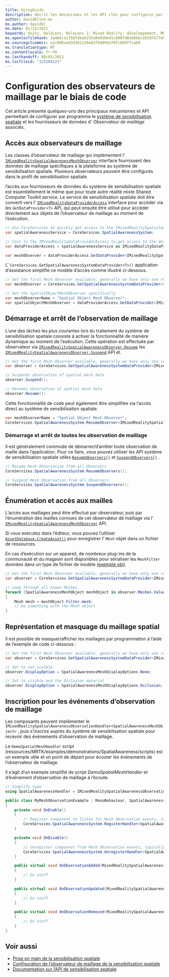 ```yaml
---
title: UsingGuide
description: décrit les mécanismes et les API clés pour configurer par programme le système de sensibilisation spatiale
author: davidkline-ms
ms.author: davidkl
ms.date: 01/12/2021
keywords: Unity, HoloLens, HoloLens 2, Mixed Reality, développement, MRTK
ms.openlocfilehash: 3a4b6ce17b87dba6155a9e020e41c800fd8ab86bc1b507e77e680fe9ec9a6687
ms.sourcegitcommit: a1c086aa83d381129e62f9d8942f0fc889ffcab0
ms.translationtype: MT
ms.contentlocale: fr-FR
ms.lasthandoff: 08/05/2021
ms.locfileid: "115204121"
---
```

# <a name="configuring-mesh-observers-via-code"></a>Configuration des observateurs de maillage par le biais de code

Cet article présente quelques-uns des principaux mécanismes et API permettant de configurer par programme le [système de sensibilisation spatiale](spatial-awareness-getting-started.md) et les fournisseurs de données d' *Observateur de maillage* associés.

## <a name="accessing-mesh-observers"></a>Accès aux observateurs de maillage

Les classes d’observateur de maillage qui implémentent l' [`IMixedRealitySpatialAwarenessMeshObserver`](xref:Microsoft.MixedReality.Toolkit.SpatialAwareness.IMixedRealitySpatialAwarenessMeshObserver) interface fournissent des données de maillage spécifiques à la plateforme au système de sensibilisation spatiale. Plusieurs observateurs peuvent être configurés dans le profil de sensibilisation spatiale.

l’accès aux fournisseurs de données du système de sensibilisation spatiale est essentiellement le même que pour toute autre réalité mixte Shared Computer Toolkit service. Le service de sensibilisation spatiale doit être converti vers l' [`IMixedRealityDataProviderAccess`](xref:Microsoft.MixedReality.Toolkit.IMixedRealityDataProviderAccess) interface pour accéder via les `GetDataProvider<T>` API, qui peut ensuite être utilisé pour accéder directement aux objets de l’observateur de maillage au moment de l’exécution.

```c#
// Use CoreServices to quickly get access to the IMixedRealitySpatialAwarenessSystem
var spatialAwarenessService = CoreServices.SpatialAwarenessSystem;

// Cast to the IMixedRealityDataProviderAccess to get access to the data providers
var dataProviderAccess = spatialAwarenessService as IMixedRealityDataProviderAccess;

var meshObserver = dataProviderAccess.GetDataProvider<IMixedRealitySpatialAwarenessMeshObserver>();
```

L' `CoreServices.GetSpatialAwarenessSystemDataProvider<T>()` application d’assistance simplifie ce modèle d’accès comme illustré ci-dessous.

```c#
// Get the first Mesh Observer available, generally we have only one registered
var meshObserver = CoreServices.GetSpatialAwarenessSystemDataProvider<IMixedRealitySpatialAwarenessMeshObserver>();

// Get the SpatialObjectMeshObserver specifically
var meshObserverName = "Spatial Object Mesh Observer";
var spatialObjectMeshObserver = dataProviderAccess.GetDataProvider<IMixedRealitySpatialAwarenessMeshObserver>(meshObserverName);
```

## <a name="starting-and-stopping-mesh-observation"></a>Démarrage et arrêt de l’observation de maillage

L’une des tâches les plus courantes lors du traitement du système de sensibilisation spatiale consiste à activer la fonctionnalité de manière dynamique au moment de l’exécution. Cette opération est effectuée par observateur via [`IMixedRealitySpatialAwarenessObserver.Resume`](xref:Microsoft.MixedReality.Toolkit.SpatialAwareness.IMixedRealitySpatialAwarenessObserver.Resume) les [`IMixedRealitySpatialAwarenessObserver.Suspend`](xref:Microsoft.MixedReality.Toolkit.SpatialAwareness.IMixedRealitySpatialAwarenessObserver.Suspend) API et.

```c#
// Get the first Mesh Observer available, generally we have only one registered
var observer = CoreServices.GetSpatialAwarenessSystemDataProvider<IMixedRealitySpatialAwarenessMeshObserver>();

// Suspends observation of spatial mesh data
observer.Suspend();

// Resumes observation of spatial mesh data
observer.Resume();
```

Cette fonctionnalité de code peut également être simplifiée via l’accès direct au système de sensibilisation spatiale.

```c#
var meshObserverName = "Spatial Object Mesh Observer";
CoreServices.SpatialAwarenessSystem.ResumeObserver<IMixedRealitySpatialAwarenessMeshObserver>(meshObserverName);
```

### <a name="starting-and-stopping-all-mesh-observation"></a>Démarrage et arrêt de toutes les observation de maillage

Il est généralement commode de démarrer/d’arrêter toute observation de maille dans l’application. Pour ce faire, vous pouvez utiliser les API système de sensibilisation spatiale utiles [`ResumeObservers()`](xref:Microsoft.MixedReality.Toolkit.SpatialAwareness.IMixedRealitySpatialAwarenessSystem.ResumeObservers) et [`SuspendObservers()`](xref:Microsoft.MixedReality.Toolkit.SpatialAwareness.IMixedRealitySpatialAwarenessSystem.SuspendObservers) .

```c#
// Resume Mesh Observation from all Observers
CoreServices.SpatialAwarenessSystem.ResumeObservers();

// Suspend Mesh Observation from all Observers
CoreServices.SpatialAwarenessSystem.SuspendObservers();
```

## <a name="enumerating-and-accessing-the-meshes"></a>Énumération et accès aux mailles

L’accès aux maillages peut être effectué par observateur, puis par l’énumération des mailles connues de cet observateur de maillage via l' [`IMixedRealitySpatialAwarenessMeshObserver`](xref:Microsoft.MixedReality.Toolkit.SpatialAwareness.IMixedRealitySpatialAwarenessMeshObserver) API.

Si vous exécutez dans l’éditeur, vous pouvez l’utiliser [`AssetDatabase.CreateAsset()`](https://docs.unity3d.com/ScriptReference/AssetDatabase.CreateAsset.html) pour enregistrer l' `Mesh` objet dans un fichier de ressources.

En cas d’exécution sur un appareil, de nombreux plug-ins de la communauté et du magasin sont disponibles pour sérialiser les `MeshFilter` données dans un type de fichier de modèle ([exemple obj](http://wiki.unity3d.com/index.php/ObjExporter)).

```c#
// Get the first Mesh Observer available, generally we have only one registered
var observer = CoreServices.GetSpatialAwarenessSystemDataProvider<IMixedRealitySpatialAwarenessMeshObserver>();

// Loop through all known Meshes
foreach (SpatialAwarenessMeshObject meshObject in observer.Meshes.Values)
{
    Mesh mesh = meshObject.Filter.mesh;
    // Do something with the Mesh object
}
```

## <a name="showing-and-hiding-the-spatial-mesh"></a>Représentation et masquage du maillage spatial

Il est possible de masquer/afficher les maillages par programmation à l’aide de l’exemple de code ci-dessous :

```c#
// Get the first Mesh Observer available, generally we have only one registered
var observer = CoreServices.GetSpatialAwarenessSystemDataProvider<IMixedRealitySpatialAwarenessMeshObserver>();

// Set to not visible
observer.DisplayOption = SpatialAwarenessMeshDisplayOptions.None;

// Set to visible and the Occlusion material
observer.DisplayOption = SpatialAwarenessMeshDisplayOptions.Occlusion;
```

## <a name="registering-for-mesh-observation-events"></a>Inscription pour les événements d’observation de maillage

Les composants peuvent implémenter le `IMixedRealitySpatialAwarenessObservationHandler<SpatialAwarenessMeshObject>` , puis s’inscrire auprès du système de sensibilisation spatiale pour recevoir des événements d’observation de maillage.

Le `DemoSpatialMeshHandler` script (ressources/MRTK/examples/démonstrations/SpatialAwareness/scripts) est un exemple utile et un point de départ pour écouter les événements de l’observateur de maillage.

Il s’agit d’un exemple simplifié de script *DemoSpatialMeshHandler* et d’événement d’observation de maillage à l’écoute.

```c#
// Simplify type
using SpatialAwarenessHandler = IMixedRealitySpatialAwarenessObservationHandler<SpatialAwarenessMeshObject>;

public class MyMeshObservationExample : MonoBehaviour, SpatialAwarenessHandler
{
    private void OnEnable()
    {
        // Register component to listen for Mesh Observation events, typically done in OnEnable()
        CoreServices.SpatialAwarenessSystem.RegisterHandler<SpatialAwarenessHandler>(this);
    }

    private void OnDisable()
    {
        // Unregister component from Mesh Observation events, typically done in OnDisable()
        CoreServices.SpatialAwarenessSystem.UnregisterHandler<SpatialAwarenessHandler>(this);
    }

    public virtual void OnObservationAdded(MixedRealitySpatialAwarenessEventData<SpatialAwarenessMeshObject> eventData)
    {
        // Do stuff
    }

    public virtual void OnObservationUpdated(MixedRealitySpatialAwarenessEventData<SpatialAwarenessMeshObject> eventData)
    {
        // Do stuff
    }

    public virtual void OnObservationRemoved(MixedRealitySpatialAwarenessEventData<SpatialAwarenessMeshObject> eventData)
    {
        // Do stuff
    }
}
```

## <a name="see-also"></a>Voir aussi

- [Prise en main de la sensibilisation spatiale](spatial-awareness-getting-started.md)
- [Configuration de l’observateur de maillage de la sensibilisation spatiale](configuring-spatial-awareness-mesh-observer.md)
- [Documentation sur l’API de sensibilisation spatiale](xref:Microsoft.MixedReality.Toolkit.SpatialAwareness)
